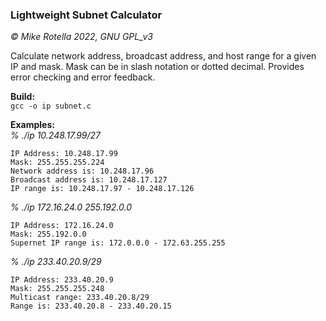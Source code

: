 ### Lightweight Subnet Calculator
*© Mike Rotella 2022, GNU GPL_v3*

Calculate network address, broadcast address, and host
range for a given IP and mask. Mask can be in slash
notation or dotted decimal. Provides error checking and
error feedback.

**Build:**<br>
<code>gcc -o ip subnet.c</code><br>

**Examples:**<br>
<i>% ./ip 10.248.17.99/27</i>
    
    IP Address: 10.248.17.99
    Mask: 255.255.255.224
    Network address is: 10.248.17.96
    Broadcast address is: 10.248.17.127
    IP range is: 10.248.17.97 - 10.248.17.126

<i>% ./ip 172.16.24.0 255.192.0.0</i>
    
    IP Address: 172.16.24.0
    Mask: 255.192.0.0
    Supernet IP range is: 172.0.0.0 - 172.63.255.255

<i>% ./ip 233.40.20.9/29</i>
    
    IP Address: 233.40.20.9
    Mask: 255.255.255.248
    Multicast range: 233.40.20.8/29
    Range is: 233.40.20.8 - 233.40.20.15